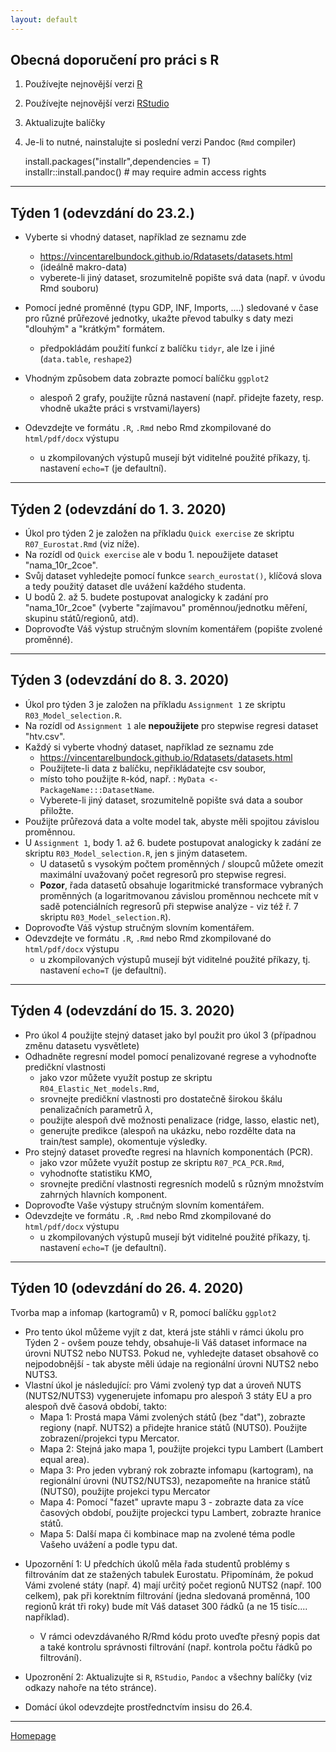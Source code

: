 ```yaml
---
layout: default
---
```


## Obecná doporučení pro práci s R

1. Používejte nejnovější verzi [R](https://www.r-project.org/)
2. Používejte nejnovější verzi [RStudio](https://rstudio.com/products/rstudio/)
3. Aktualizujte balíčky
4. Je-li to nutné, nainstalujte si poslední verzi Pandoc (`Rmd` compiler)
  
      install.packages("installr",dependencies = T)  
      installr::install.pandoc() # may require admin access rights  
     

---


## Týden 1 (odevzdání do 23.2.)

*  Vyberte si vhodný dataset, například ze seznamu zde  
    + https://vincentarelbundock.github.io/Rdatasets/datasets.html 
    + (ideálně makro-data)
    + vyberete-li jiný dataset, srozumitelně popište svá data (např. v úvodu Rmd souboru)
    
* Pomocí jedné proměnné (typu GDP, INF, Imports, ....) sledované v čase pro různé průřezové jednotky, ukažte převod tabulky s daty mezi "dlouhým" a "krátkým" formátem.
    + předpokládám použití funkcí z balíčku `tidyr`, ale lze i jiné (`data.table`, `reshape2`)  

* Vhodným způsobem data zobrazte pomocí balíčku `ggplot2`  
    + alespoň 2 grafy, použijte různá nastavení (např. přidejte fazety, resp. vhodně ukažte práci s vrstvami/layers)
    
* Odevzdejte ve formátu `.R`, `.Rmd` nebo Rmd zkompilované do `html/pdf/docx` výstupu   
    + u zkompilovaných výstupů musejí být viditelné použité příkazy, tj. nastavení `echo=T` (je defaultní).

---

## Týden 2 (odevzdání do 1. 3. 2020)

* Úkol pro týden 2 je založen na příkladu `Quick exercise` ze skriptu `R07_Eurostat.Rmd`  (viz níže).
* Na rozídl od `Quick exercise` ale v bodu 1. nepoužijete dataset "nama_10r_2coe".   
* Svůj dataset vyhledejte pomocí funkce `search_eurostat()`, klíčová slova a tedy použitý dataset dle uvážení každého studenta.   
* U bodů 2. až 5. budete postupovat analogicky k zadání pro "nama_10r_2coe" (vyberte "zajímavou" proměnnou/jednotku měření, skupinu států/regionů, atd).  
* Doprovoďte Váš výstup stručným slovním komentářem (popište zvolené proměnné).

---

## Týden 3 (odevzdání do 8. 3. 2020)

* Úkol pro týden 3 je založen na příkladu `Assignment 1` ze skriptu `R03_Model_selection.R`.
* Na rozídl od `Assignment 1` ale **nepoužijete** pro stepwise regresi dataset "htv.csv".   
*  Každý si vyberte vhodný dataset, například ze seznamu zde  
    + https://vincentarelbundock.github.io/Rdatasets/datasets.html  
    + Použijtete-li data z balíčku, nepřikládatejte csv soubor,
    + místo toho použijte `R`-kód, např. : `MyData <- PackageName:::DatasetName`.
    + Vyberete-li jiný dataset, srozumitelně popište svá data a soubor přiložte.
* Použijte průřezová data a volte model tak, abyste měli spojitou závislou proměnnou.      
* U `Assignment 1`, body 1. až 6. budete postupovat analogicky k zadání ze skriptu `R03_Model_selection.R`, jen s jiným datasetem.
    + U datasetů s vysokým počtem proměnných / sloupců můžete omezit maximální uvažovaný počet regresorů pro stepwise regresi.
    + **Pozor**, řada datasetů obsahuje logaritmické transformace vybraných proměnných (a logaritmovanou závislou proměnnou nechcete mít v sadě potenciálních regresorů při stepwise analýze - viz též ř. 7 skriptu `R03_Model_selection.R`).
* Doprovoďte Váš výstup stručným slovním komentářem.  
* Odevzdejte ve formátu `.R`, `.Rmd` nebo Rmd zkompilované do `html/pdf/docx` výstupu   
    + u zkompilovaných výstupů musejí být viditelné použité příkazy, tj. nastavení `echo=T` (je defaultní).
    
---

## Týden 4 (odevzdání do 15. 3. 2020)

* Pro úkol 4 použijte stejný dataset jako byl použit pro úkol 3 (případnou změnu datasetu vysvětlete)  
* Odhadněte regresní model pomocí penalizované regrese a vyhodnoťte predičkní vlastnosti  
    + jako vzor můžete využít postup ze skriptu `R04_Elastic_Net_models.Rmd`,  
    + srovnejte predičkní vlastnosti pro dostatečně širokou škálu penalizačních parametrů $\lambda$,
    + použijte alespoň dvě možnosti penalizace (ridge, lasso, elastic net),  
    + generujte predikce (alespoň na ukázku, nebo rozdělte data na train/test sample), okomentuje výsledky.
* Pro stejný dataset proveďte regresi na hlavních komponentách (PCR).
    + jako vzor můžete využít postup ze skriptu `R07_PCA_PCR.Rmd`,  
    + vyhodnoťte statistiku KMO,  
    + srovnejte prediční vlastnosti regresních modelů s různým množstvím zahrných hlavních komponent.
* Doprovoďte Vaše výstupy stručným slovním komentářem.  
* Odevzdejte ve formátu `.R`, `.Rmd` nebo Rmd zkompilované do `html/pdf/docx` výstupu   
    + u zkompilovaných výstupů musejí být viditelné použité příkazy, tj. nastavení `echo=T` (je defaultní).
    
    
---

## Týden 10 (odevzdání do 26. 4. 2020)

Tvorba map a infomap (kartogramů) v R, pomocí balíčku `ggplot2`  

* Pro tento úkol můžeme vyjít z dat, která jste stáhli v rámci úkolu pro Týden 2 - ovšem pouze tehdy, obsahuje-li Váš dataset informace na úrovni NUTS2 nebo NUTS3. Pokud ne, vyhledejte dataset obsahově co nejpodobnější - tak abyste měli údaje na regionální úrovni NUTS2 nebo NUTS3.
* Vlastní úkol je následující: pro Vámi zvolený typ dat a úroveň NUTS (NUTS2/NUTS3) vygenerujete infomapu pro alespoň 3 státy EU a pro alespoň dvě časová období, takto:
    + Mapa 1: Prostá mapa Vámi zvolených států (bez "dat"), zobrazte regiony (např. NUTS2) a přidejte hranice států (NUTS0). Použijte zobrazení/projekci typu Mercator.
    + Mapa 2: Stejná jako mapa 1, použijte projekci typu Lambert (Lambert equal area).
    + Mapa 3: Pro jeden vybraný rok zobrazte infomapu (kartogram), na regionální úrovni (NUTS2/NUTS3), nezapomeňte na hranice států (NUTS0), použijte projekci typu Mercator
    + Mapa 4: Pomocí "fazet" upravte mapu 3 - zobrazte data za více časových období, použijte projeckci typu Lambert, zobrazte hranice států.
    + Mapa 5: Další mapa či kombinace map na zvolené téma podle Vašeho uvážení a podle typu dat.
    
+ Upozornění 1: U předchích úkolů měla řada studentů problémy s filtrováním dat ze stažených tabulek Eurostatu. Připomínám, že pokud Vámi zvolené státy (např. 4) mají určitý počet regionů NUTS2 (např. 100 celkem), pak při korektním filtrování (jedna sledovaná proměnná, 100 regionů krát tři roky) bude mít Váš dataset 300 řádků (a ne 15 tisíc.... například). 
    + V rámci odevzdávaného R/Rmd kódu proto uveďte přesný popis dat a také kontrolu správnosti filtrování (např. kontrola počtu řádků po filtrování).  
+ Upozronění 2: Aktualizujte si `R`, `RStudio`, `Pandoc` a všechny balíčky (viz odkazy nahoře na této stránce).

+ Domácí úkol odevzdejte prostřednctvím insisu do 26.4.



---

[Homepage](https://formanektomas.github.io/4EK417/)
